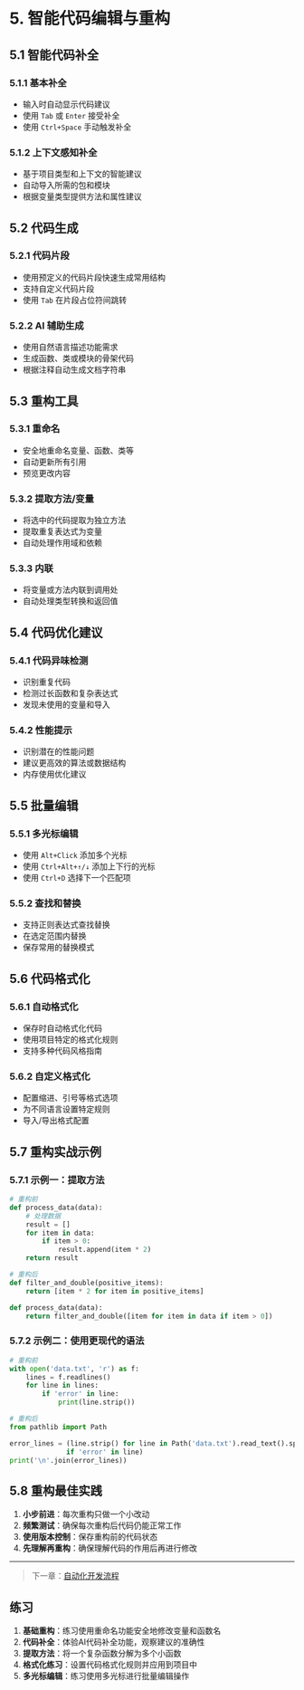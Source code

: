 # 5. 智能代码编辑与重构

## 5.1 智能代码补全

### 5.1.1 基本补全
- 输入时自动显示代码建议
- 使用 `Tab` 或 `Enter` 接受补全
- 使用 `Ctrl+Space` 手动触发补全

### 5.1.2 上下文感知补全
- 基于项目类型和上下文的智能建议
- 自动导入所需的包和模块
- 根据变量类型提供方法和属性建议

## 5.2 代码生成

### 5.2.1 代码片段
- 使用预定义的代码片段快速生成常用结构
- 支持自定义代码片段
- 使用 `Tab` 在片段占位符间跳转

### 5.2.2 AI 辅助生成
- 使用自然语言描述功能需求
- 生成函数、类或模块的骨架代码
- 根据注释自动生成文档字符串

## 5.3 重构工具

### 5.3.1 重命名
- 安全地重命名变量、函数、类等
- 自动更新所有引用
- 预览更改内容

### 5.3.2 提取方法/变量
- 将选中的代码提取为独立方法
- 提取重复表达式为变量
- 自动处理作用域和依赖

### 5.3.3 内联
- 将变量或方法内联到调用处
- 自动处理类型转换和返回值

## 5.4 代码优化建议

### 5.4.1 代码异味检测
- 识别重复代码
- 检测过长函数和复杂表达式
- 发现未使用的变量和导入

### 5.4.2 性能提示
- 识别潜在的性能问题
- 建议更高效的算法或数据结构
- 内存使用优化建议

## 5.5 批量编辑

### 5.5.1 多光标编辑
- 使用 `Alt+Click` 添加多个光标
- 使用 `Ctrl+Alt+↑/↓` 添加上下行的光标
- 使用 `Ctrl+D` 选择下一个匹配项

### 5.5.2 查找和替换
- 支持正则表达式查找替换
- 在选定范围内替换
- 保存常用的替换模式

## 5.6 代码格式化

### 5.6.1 自动格式化
- 保存时自动格式化代码
- 使用项目特定的格式化规则
- 支持多种代码风格指南

### 5.6.2 自定义格式化
- 配置缩进、引号等格式选项
- 为不同语言设置特定规则
- 导入/导出格式配置

## 5.7 重构实战示例

### 5.7.1 示例一：提取方法
```python
# 重构前
def process_data(data):
    # 处理数据
    result = []
    for item in data:
        if item > 0:
            result.append(item * 2)
    return result

# 重构后
def filter_and_double(positive_items):
    return [item * 2 for item in positive_items]

def process_data(data):
    return filter_and_double([item for item in data if item > 0])
```

### 5.7.2 示例二：使用更现代的语法
```python
# 重构前
with open('data.txt', 'r') as f:
    lines = f.readlines()
    for line in lines:
        if 'error' in line:
            print(line.strip())

# 重构后
from pathlib import Path

error_lines = (line.strip() for line in Path('data.txt').read_text().splitlines()
              if 'error' in line)
print('\n'.join(error_lines))
```

## 5.8 重构最佳实践

1. **小步前进**：每次重构只做一个小改动
2. **频繁测试**：确保每次重构后代码仍能正常工作
3. **使用版本控制**：保存重构前的代码状态
4. **先理解再重构**：确保理解代码的作用后再进行修改

---

> 下一章：[自动化开发流程](./6-自动化开发流程.md)

## 练习

1. **基础重构**：练习使用重命名功能安全地修改变量和函数名
2. **代码补全**：体验AI代码补全功能，观察建议的准确性
3. **提取方法**：将一个复杂函数分解为多个小函数
4. **格式化练习**：设置代码格式化规则并应用到项目中
5. **多光标编辑**：练习使用多光标进行批量编辑操作
